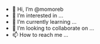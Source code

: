 - 👋 Hi, I’m @momoreb
- 👀 I’m interested in ...
- 🌱 I’m currently learning ...
- 💞️ I’m looking to collaborate on ...
- 📫 How to reach me ...

<!---
momoreb/momoreb is a ✨ special ✨ repository because its `README.md` (this file) appears on your GitHub profile.
You can click the Preview link to take a look at your changes.
--->
